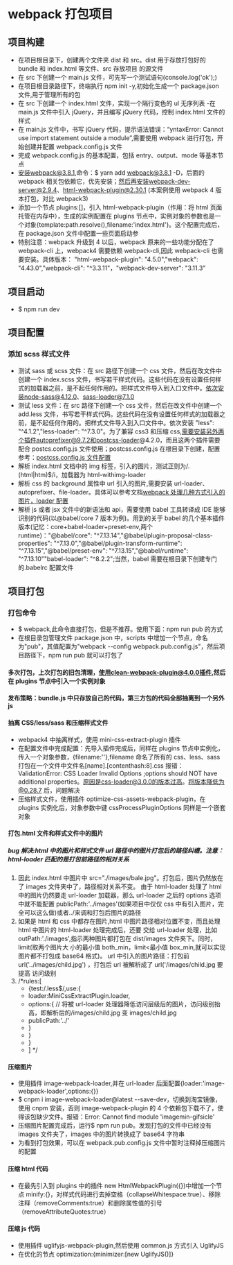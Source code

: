 # webpack 打包项目

## 项目构建

-   在项目根目录下，创建两个文件夹 dist 和 src。dist 用于存放打包好的 bundle 和 index.html 等文件、src 存放项目
    的源文件
-   在 src 下创建一个 main.js 文件，可先写一个测试语句(console.log('ok');)
-   在项目根目录路径下，终端执行 npm init -y,初始化生成一个 package.json 文件,用于管理所有的包
-   在 src 下创建一个 index.html 文件，实现一个隔行变色的 ul 无序列表 -在 main.js 文件中引入 jQuery，并且编写 jQuery 代码，控制 index.html 文件的样式
-   在 main.js 文件中，书写 jQuery 代码，提示语法错误：“yntaxError: Cannot use import statement outside a module”,需要使用 webpack 进行打包，开始创建并配置 webpack.config.js 文件
-   完成 webpack.config.js 的基本配置，包括 entry、output、mode 等基本节点
-   安装webpack@3.8.1,命令：$ yarn add webpack@3.8.1 -D，后面的 webpack 相关包依赖它，优先安装；然后再安装webpack-dev-server@2.9.4、html-webpack-plugin@2.30.1 (本案例使用 webpack 4 版本打包，对比 webpack3)
-   添加一个节点 plugins:[]，引入 html-webpack-plugin（作用：将 html 页面托管在内存中），生成的实例配置在 plugins 节点中，实例对象的参数也是一个对象{template:path.resolve(),filename:'index.html'}。这个配置完成后，在 package.json 文件中配置一些页面启动参
-   特别注意：webpack 升级到 4 以后，webpack 原来的一些功能分配在了 webpack-cli 上，webpack4 需要依赖 webpack-cli,因此 webpack-cli 也需要安装。具体版本： "html-webpack-plugin": "4.5.0","webpack": "4.43.0","webpack-cli": "^3.3.11"，"webpack-dev-server": "3.11.3"

## 项目启动

-   $ npm run dev

## 项目配置

### 添加 scss 样式文件

-   测试 sass 或 scss 文件：在 src 路径下创建一个 css 文件，然后在改文件中创建一个 index.scss 文件，书写若干样式代码。这些代码在没有设置任何样式的加载器之前，是不起任何作用的。把样式文件导入到入口文件中。依次安装node-sass@4.12.0、sass-loader@7.1.0
-   测试 less 文件：在 src 路径下创建一个 css 文件，然后在改文件中创建一个 add.less 文件，书写若干样式代码。这些代码在没有设置任何样式的加载器之前，是不起任何作用的。把样式文件导入到入口文件中。依次安装 "less": "^4.1.2","less-loader": "^7.3.0"。为了兼容 css3 和压缩 css,需要安装另外两个插件autoprefixer@9.7.2和postcss-loader@4.2.0，而且这两个插件需要配合 postcs.config.js 文件使用；postcss.config.js 在根目录下创建，配置参考：[postcss.config.js 文件配置](https://www.cnblogs.com/alpiny/p/12496691.html)
-   解析 index.html 文档中的 img 标签，引入的图片，测试正则为/\.(html|htm)$/i，加载器为 html-withimg-loader
-   解析 css 的 background 属性中 url 引入的图片,需要安装 url-loader、autoprefixer、file-loader。具体可以参考文档[webpack 处理几种方式引入的图片，loader 配置](https://www.cnblogs.com/fightjianxian/p/12441638.html)
-   解析 js 或者 jsx 文件中的新语法和 api，需要使用 babel 工具转译成 IDE 能够识别的代码(以@babel/core 7 版本为例)。用到的关于 babel 的几个基本插件版本(记忆：core+babel-loader+preset-env,两个 runtime)："@babel/core": "^7.13.14","@babel/plugin-proposal-class-properties": "^7.13.0","@babel/plugin-transform-runtime": "^7.13.15","@babel/preset-env": "^7.13.15","@babel/runtime": "^7.13.10""babel-loader": "^8.2.2";当然，babel 需要在根目录下创建专门的.babelrc 配置文件

## 项目打包

### 打包命令

-   $ webpack,此命令直接打包，但是不推荐。使用下面：npm run pub 的方式
-   在根目录包管理文件 package.json 中，scripts 中增加一个节点，命名为"pub"，其值配置为"webpack --config webpack.pub.config.js"，然后项目路径下，npm run pub 就可以打包了

#### 多次打包，上次打包的旧包清理，使用clean-webpack-plugin@4.0.0插件,然后在 plugins 节点中引入一个实例对象

#### 发布策略：bundle.js 中只存放自己的代码，第三方包的代码全部抽离到一个另外 js

#### 抽离 CSS/less/sass 和压缩样式文件

-   webpack4 中抽离样式，使用 mini-css-extract-plugin 插件
-   在配置文件中完成配置：先导入插件完成后，同样在 plugins 节点中实例化，传入一个对象参数，{filename:''},filename 命名了所有的 css、less、sass 打包在一个文件中文件名[name].[contenthash:8].css 报错：ValidationError: CSS Loader Invalid Options ;options should NOT have additional properties。原因是css-loader@3.0.0的版本过高。将版本降低为@0.28.7 后，问题解决
-   压缩样式文件，使用插件 optimize-css-assets-webpack-plugin，在 plugins 实例化后，对象参数中键 cssProcessPluginOptions 同样是一个嵌套对象

#### 打包.html 文件和样式文件中的图片

##### bug 解决:html 中的图片和样式文件 url 路径中的图片打包后的路径纠缠。注意：html-loader 匹配的是打包前路径的相对关系

1. 因此 index.html 中图片中 src="./images/bale.jpg"。打包后，图片仍然放在了 images 文件夹中了，路径相对关系不变。
   由于 html-loader 处理了 html 中的图片仍然要走 url-loader 加载器，那么 url-loader 之后的 options 选项中就不能配置
   publicPath:'../images'(如果项目中仅仅 css 中有引入图片，完全可以这么做)或者../来调和打包后图片的路径
2. 如果是 html 和 css 中都存在图片,html 中图片路径相对位置不变，而且处理 html 中图片的 html-loader 处理完成后，还要
   交给 url-loader 处理，比如 outPath:'./images',指示两种图片都打包在 dist/images 文件夹下。同时，limit(取两个图片大
   小的最小值 both_min，limit<最小值 box_min,就可以实现图片都不打包成 base64 格式)。
   url 中引入的图片路径：打包前 url('../images/child.jpg') ，打包后 url 被解析成了 url('/images/child.jpg 要提高
   访问级别
3. \/\*rules:[
    - {test:/\.less$/,use:{
    - loader:MiniCssExtractPlugin.loader,
    - options:{
      // 将被 url-loader 处理器降低访问层级后的图片，访问级别抬高，即解析后的/images/child.jpg 变 images/child.jpg
    - publicPath:'../'
    - }
    - }
    - }
    - ]
      \*\/

#### 压缩图片

-   使用插件 image-webpack-loader,并在 url-loader 后面配置{loader:'image-webpack-loader',options:{}}
-   $ cnpm i image-webpack-loader@latest --save-dev，切换到淘宝镜像，使用 cnpm 安装，否则 image-webpack-plugin 的 4 个依赖包下载不了，使得该包缺少文件。报错：Error: Cannot find module 'imagemin-gifsicle'
-   压缩图片配置完成后，运行$ npm run pub。发现打包的文件中已经没有 images 文件夹了，images 中的图片转换成了 base64 字符串
-   为看到打包效果，可以在 webpack.pub.config.js 文件中暂时注释掉压缩图片的配置

#### 压缩 html 代码

-   在最先引入到 plugins 中的插件 new HtmlWebpackPlugin({})中增加一个节点 minify:{}，对样式代码进行去掉空格（collapseWhitespace:true）、移除注释（removeComments:true）和删除属性值的引号（removeAttributeQuotes:true）

#### 压缩 js 代码

-   使用插件 uglifyjs-webpack-plugin,然后使用 common.js 方式引入 UglifyJS
-   在优化的节点 optimization:{minimizer:[new UglifyJS()]}
